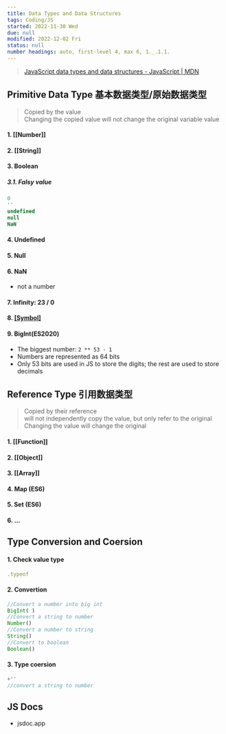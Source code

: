 ```yaml
---
title: Data Types and Data Structures
tags: Coding/JS
started: 2022-11-30 Wed
due: null
modified: 2022-12-02 Fri
status: null
number headings: auto, first-level 4, max 6, 1._.1.1.
---
```

>[JavaScript data types and data structures - JavaScript | MDN](https://developer.mozilla.org/en-US/docs/Web/JavaScript/Data_structures)
## Primitive Data Type 基本数据类型/原始数据类型
>Copied by the value  
>Changing the copied value will not change the original variable value
#### 1. [[Number]]  
#### 2. [[String]]  
#### 3. Boolean  
##### 3.1. Falsy value  

```js
0  
''  
undefined  
null  
NaN  
```

#### 4. Undefined  
#### 5. Null  
#### 6. NaN  
- not a number  
#### 7. Infinity: 23 / 0  
#### 8. [[Symbol]](ES2015)  
#### 9. BigInt(ES2020)  
- The biggest number: `2 ** 53 - 1`  
- Numbers are represented as 64 bits  
- Only 53 bits are used in JS to store the digits; the rest are used to store decimals  
## Reference Type 引用数据类型
> Copied by their reference  
> will not independently copy the value, but only refer to the original  
> Changing the value will change the original 
#### 1. [[Function]]  
#### 2. [[Object]] 
#### 3. [[Array]]
#### 4. Map (ES6)
#### 5. Set (ES6)
#### 6. ...
## Type Conversion and Coersion
#### 1. Check value type

```js
.typeof
```

#### 2. Convertion

```js
//Convert a number into big int
BigInt( )  
//Convert a string to number  
Number()
//Convert a number to string  
String()  
//Convert to boolean
Boolean()  
```

#### 3. Type coersion

```js
+''
//convert a string to number  
```

## JS Docs
- jsdoc.app